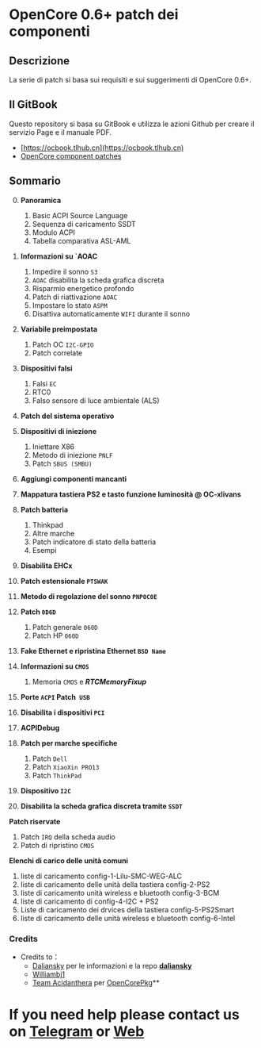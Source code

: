 # OpenCore 0.6+ patch dei componenti

## Descrizione
La serie di patch si basa sui requisiti e sui suggerimenti di OpenCore 0.6+.


## Il GitBook
Questo repository si basa su GitBook e utilizza le azioni Github per creare il servizio Page e il manuale PDF.

- [https://ocbook.tlhub.cn](https://ocbook.tlhub.cn)
- [OpenCore component patches](https://cdn.jsdelivr.net/gh/daliansky/OC-little/docs/OpenCore部件库.pdf)

## Sommario

0. **Panoramica**

   1. Basic ACPI Source Language
   2. Sequenza di caricamento SSDT
   3. Modulo ACPI
   4. Tabella comparativa ASL-AML

1. **Informazioni su `AOAC**

   1. Impedire il sonno `S3`
   2. `AOAC` disabilita la scheda grafica discreta
   3. Risparmio energetico profondo
   4. Patch di riattivazione `AOAC`
   5. Impostare lo stato `ASPM`
   6. Disattiva automaticamente `WIFI` durante il sonno

2. **Variabile preimpostata**

   1. Patch OC `I2C-GPIO`
   2. Patch correlate

3. **Dispositivi falsi**

   1. Falsi `EC`
   2. RTC0
   3. Falso sensore di luce ambientale (ALS)

4. **Patch del sistema operativo**

5. **Dispositivi di iniezione**

   1. Iniettare X86
   2. Metodo di iniezione `PNLF`
   3. Patch `SBUS (SMBU)`

6. **Aggiungi componenti mancanti**

7. **Mappatura tastiera PS2 e tasto funzione luminosità @ OC-xlivans**

8. **Patch batteria**

   1. Thinkpad
   2. Altre marche
   3. Patch indicatore di stato della batteria
   4. Esempi

9. **Disabilita EHCx**

10. **Patch estensionale `PTSWAK`**

11. **Metodo di regolazione del sonno `PNP0C0E`**

12. **Patch `0D6D`**

    1. Patch generale `060D`
    2. Patch HP `060D`

13. **Fake Ethernet e ripristina Ethernet `BSD Name`**

14. **Informazioni su `CMOS`**

    1. Memoria `CMOS` e ***RTCMemoryFixup***

15. **Porte `ACPI` Patch` USB`**

16. **Disabilita i dispositivi `PCI`**

17. **ACPIDebug**

18. **Patch per marche specifiche**

    1. Patch `Dell`
    2. Patch `XiaoXin PRO13`
    3. Patch `ThinkPad`

19. **Dispositivo `I2C`**

20. **Disabilita la scheda grafica discreta tramite `SSDT`**

**Patch riservate**

   1. Patch `IRQ` della scheda audio
   2. Patch di ripristino `CMOS`

**Elenchi di carico delle unità comuni**

   1. liste di caricamento config-1-Lilu-SMC-WEG-ALC
   2. liste di caricamento delle unità della tastiera config-2-PS2
   3. liste di caricamento unità wireless e bluetooth config-3-BCM
   4. liste di caricamento di config-4-I2C + PS2
   5. Liste di caricamento dei drvices della tastiera config-5-PS2Smart
   6. liste di caricamento delle unità wireless e bluetooth config-6-Intel

### Credits 

- Credits to：
  - [Daliansky](https://github.com/daliansky) per le informazioni e la repo **[daliansky](https://github.com/daliansky/OC-little)** 
  - [Williambj1](https://github.com/williambj1)
  - [Team Acidanthera](https://github.com/acidanthera) per [OpenCorePkg](https://github.com/acidanthera/OpenCorePkg)**


# If you need help please contact us on [Telegram](https://t.me/HackintoshLife_it) or [Web](https://www.hackintoshlife.it/)
